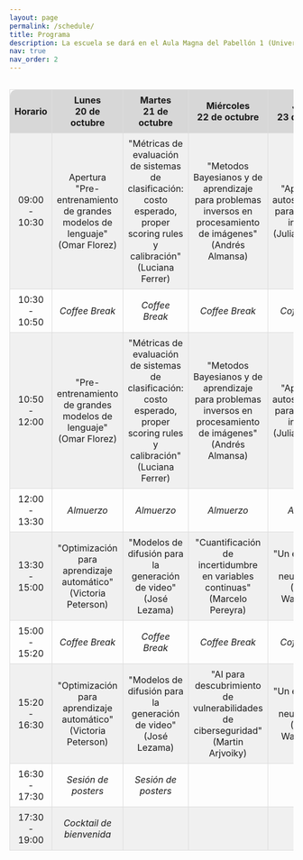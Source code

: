 ```yaml
---
layout: page
permalink: /schedule/
title: Programa
description: La escuela se dará en el Aula Magna del Pabellón 1 (Universidad de Buenos Aires), entre el 20 de octubre y el 24 de octubre 2025.
nav: true
nav_order: 2
---
```


<style>
  .schedule-wrapper {
    width: 100%;
    overflow-x: auto;
  }
  
  .schedule-static {
    border-collapse: collapse !important;
    width: 100% !important;
    text-align: center !important;
    pointer-events: none !important;
  }
  
  .schedule-static * {
    pointer-events: auto !important;
    cursor: default !important;
  }
  
  .schedule-static tr {
    display: table-row !important;
    visibility: visible !important;
    opacity: 1 !important;
    height: auto !important;
  }
  
  .schedule-static td,
  .schedule-static th {
    display: table-cell !important;
    padding: 8px !important;
    border: 1px solid #ddd !important;
  }
  
  .schedule-static .header {
    background-color: rgb(215, 215, 215) !important;
    border-top: 1pt solid white !important;
    border-bottom: 1pt solid black !important;
  }
  
  .schedule-static .header th:first-child {
    border-top-left-radius: 10px;
  }
  
  .schedule-static .header th:last-child {
    border-top-right-radius: 10px;
  }
  
  .schedule-static tr.alt-row {
    background-color: rgb(240, 240, 240) !important;
  }
</style>

<div class="schedule-wrapper">
  <table class="schedule-static">
    <thead>
      <tr class="header">
        <th style="width: 15%;">Horario</th>
        <th style="width: 17%;">Lunes<br>20 de octubre</th>
        <th style="width: 17%;">Martes<br>21 de octubre</th>
        <th style="width: 17%;">Miércoles<br>22 de octubre</th>
        <th style="width: 17%;">Jueves<br>23 de octubre</th>
        <th style="width: 17%;">Viernes<br>24 de octubre</th>
      </tr>
    </thead>
    <tbody>
      <!-- 09:00 - 10:30 -->
      <tr class="alt-row">
        <td>09:00 - 10:30</td>
        <td>Apertura<br>"Pre-entrenamiento de grandes modelos de lenguaje" (Omar Florez)</td>
        <td>"Métricas de evaluación de sistemas de clasificación: costo esperado, proper scoring rules y calibración" (Luciana Ferrer)</td>
        <td>"Metodos Bayesianos y de aprendizaje para problemas inversos en procesamiento de imágenes" (Andrés Almansa)</td>
        <td>"Aprendizaje autosupervisado para problemas inversos" (Julián Tachella)</td>
        <td>"Transporte Óptimo Computacional" (Marco Cuturi)</td>
      </tr>
      <!-- 10:30 - 10:50 -->
      <tr>
        <td>10:30 - 10:50</td>
        <td><i>Coffee Break</i></td>
        <td><i>Coffee Break</i></td>
        <td><i>Coffee Break</i></td>
        <td><i>Coffee Break</i></td>
        <td><i>Coffee Break</i></td>
      </tr>
      <!-- 10:50 - 12:00 -->
      <tr class="alt-row">
        <td>10:50 - 12:00</td>
        <td>"Pre-entrenamiento de grandes modelos de lenguaje" (Omar Florez)</td>
        <td>"Métricas de evaluación de sistemas de clasificación: costo esperado, proper scoring rules y calibración" (Luciana Ferrer)</td>
        <td>"Metodos Bayesianos y de aprendizaje para problemas inversos en procesamiento de imágenes" (Andrés Almansa)</td>
        <td>"Aprendizaje autosupervisado para problemas inversos" (Julián Tachella)</td>
        <td>"Transporte Óptimo Computacional" (Marco Cuturi)</td>
      </tr>
      <!-- 12:00 - 13:30 -->
      <tr>
        <td>12:00 - 13:30</td>
        <td><i>Almuerzo</i></td>
        <td><i>Almuerzo</i></td>
        <td><i>Almuerzo</i></td>
        <td><i>Almuerzo</i></td>
        <td><i>Almuerzo / Tiempo libre</i></td>
      </tr>
      <!-- 13:30 - 15:00 -->
      <tr class="alt-row">
        <td>13:30 - 15:00</td>
        <td>"Optimización para aprendizaje automático" (Victoria Peterson)</td>
        <td>"Modelos de difusión para la generación de video" (José Lezama)</td>
        <td>"Cuantificación de incertidumbre en variables continuas" (Marcelo Pereyra)</td>
        <td>"Un enfoque ML a la neurociencia" (Demian Wasserman)</td>
        <td></td>
      </tr>
      <!-- 15:00 - 15:20 -->
      <tr>
        <td>15:00 - 15:20</td>
        <td><i>Coffee Break</i></td>
        <td><i>Coffee Break</i></td>
        <td><i>Coffee Break</i></td>
        <td><i>Coffee Break</i></td>
        <td></td>
      </tr>
      <!-- 15:20 - 16:30 -->
      <tr class="alt-row">
        <td>15:20 - 16:30</td>
        <td>"Optimización para aprendizaje automático" (Victoria Peterson)</td>
        <td>"Modelos de difusión para la generación de video" (José Lezama)</td>
        <td>"AI para descubrimiento de vulnerabilidades de ciberseguridad" (Martin Arjvoiky)</td>
        <td>"Un enfoque ML a la neurociencia" (Demian Wasserman)</td>
        <td></td>
      </tr>
      <!-- 16:30 - 17:30 -->
      <tr>
        <td>16:30 - 17:30</td>
        <td><i>Sesión de posters</i></td>
        <td><i>Sesión de posters</i></td>
        <td></td>
        <td></td>
        <td></td>
      </tr>
      <!-- 17:30 - 19:00 -->
      <tr class="alt-row">
        <td>17:30 - 19:00</td>
        <td><i>Cocktail de bienvenida</i></td>
        <td></td>
        <td></td>
        <td></td>
        <td></td>
      </tr>
    </tbody>
  </table>
</div>

<script>
  // Ejecutar después de que todo esté cargado
  window.addEventListener('load', function() {
    setTimeout(function() {
      const table = document.querySelector('.schedule-static');
      if (table) {
        // Remover todos los event listeners clonando la tabla
        const newTable = table.cloneNode(true);
        table.parentNode.replaceChild(newTable, table);
        
        // Forzar visibilidad de todas las filas
        newTable.querySelectorAll('tr').forEach(function(row) {
          row.style.display = 'table-row';
          row.style.visibility = 'visible';
          row.style.opacity = '1';
        });
      }
    }, 100);
  });
</script>